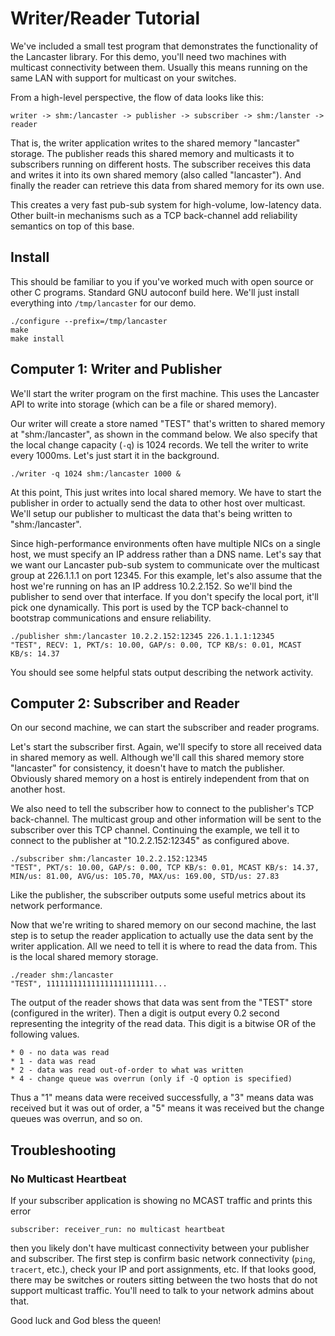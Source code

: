 # Writer/Reader Tutorial

We've included a small test program that demonstrates the functionality of the Lancaster library.
For this demo, you'll need two machines with multicast connectivity between them. Usually this
means running on the same LAN with support for multicast on your switches.

From a high-level perspective, the flow of data looks like this:

    writer -> shm:/lancaster -> publisher -> subscriber -> shm:/lanster -> reader

That is, the writer application writes to the shared memory "lancaster" storage. The publisher
reads this shared memory and multicasts it to subscribers running on different hosts. The
subscriber receives this data and writes it into its own shared memory (also called "lancaster").
And finally the reader can retrieve this data from shared memory for its own use.

This creates a very fast pub-sub system for high-volume, low-latency data. Other built-in
mechanisms such as a TCP back-channel add reliability semantics on top of this base.

## Install

This should be familiar to you if you've worked much with open source or other C programs.
Standard GNU autoconf build here. We'll just install everything into `/tmp/lancaster` for our demo.

    ./configure --prefix=/tmp/lancaster
    make
    make install

## Computer 1: Writer and Publisher

We'll start the writer program on the first machine. This uses the Lancaster API to write into
storage (which can be a file or shared memory).

Our writer will create a store named "TEST" that's written to shared memory at "shm:/lancaster", as
shown in the command below. We also specify that the local change capacity (`-q`) is 1024 records.
We tell the writer to write every 1000ms. Let's just start it in the background.

    ./writer -q 1024 shm:/lancaster 1000 &

At this point, This just writes into local shared memory. We have to start the publisher in order
to actually send the data to other host over multicast. We'll setup our publisher to multicast
the data that's being written to "shm:/lancaster".

Since high-performance environments often have multiple NICs on a single host, we must specify
an IP address rather than a DNS name. Let's say that we want our Lancaster pub-sub system to
communicate over the multicast group at 226.1.1.1 on port 12345. For this example, let's also
assume that the host we're running on has an IP address 10.2.2.152. So we'll bind the publisher
to send over that interface. If you don't specify the local port, it'll pick one dynamically.
This port is used by the TCP back-channel to bootstrap communications and ensure reliability.

    ./publisher shm:/lancaster 10.2.2.152:12345 226.1.1.1:12345
    "TEST", RECV: 1, PKT/s: 10.00, GAP/s: 0.00, TCP KB/s: 0.01, MCAST KB/s: 14.37

You should see some helpful stats output describing the network activity.

## Computer 2: Subscriber and Reader

On our second machine, we can start the subscriber and reader programs.

Let's start the subscriber first. Again, we'll specify to store all received data in shared memory
as well. Although we'll call this shared memory store "lancaster" for consistency, it doesn't have
to match the publisher. Obviously shared memory on a host is entirely independent from that on
another host.

We also need to tell the subscriber how to connect to the publisher's TCP back-channel. The
multicast group and other information will be sent to the subscriber over this TCP channel.
Continuing the example, we tell it to connect to the publisher at "10.2.2.152:12345" as configured
above.

    ./subscriber shm:/lancaster 10.2.2.152:12345
    "TEST", PKT/s: 10.00, GAP/s: 0.00, TCP KB/s: 0.01, MCAST KB/s: 14.37, MIN/us: 81.00, AVG/us: 105.70, MAX/us: 169.00, STD/us: 27.83

Like the publisher, the subscriber outputs some useful metrics about its network performance.

Now  that we're writing to shared memory on our second machine, the last step is to setup the
reader application to actually use the data sent by the writer application. All we need to tell
it is where to read the data from. This is the local shared memory storage.

    ./reader shm:/lancaster
    "TEST", 111111111111111111111111...

The output of the reader shows that data was sent from the "TEST" store (configured in the writer).
Then a digit is output every 0.2 second representing the integrity of the read data. This digit is
a bitwise OR of the following values.

    * 0 - no data was read
    * 1 - data was read
    * 2 - data was read out-of-order to what was written
    * 4 - change queue was overrun (only if -Q option is specified)

Thus a "1" means data were received successfully, a "3" means data was received but it was out of
order, a "5" means it was received but the change queues was overrun, and so on.

## Troubleshooting

### No Multicast Heartbeat

If your subscriber application is showing no MCAST traffic and prints this error

    subscriber: receiver_run: no multicast heartbeat

then you likely don't have multicast connectivity between your publisher and subscriber. The
first step is confirm basic network connectivity (`ping`, `tracert`, etc.), check your IP and port
assignments, etc. If that looks good, there may be switches or routers sitting between the two
hosts that do not support multicast traffic. You'll need to talk to your network admins about that.

Good luck and God bless the queen!
